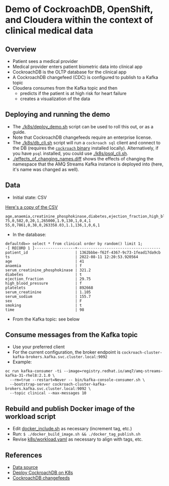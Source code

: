 # Demo of CockroachDB, OpenShift, and Cloudera within the context of clinical medical data

## Overview

* Patient sees a medical provider
* Medical provider enters patient biometric data into clinical app
* CockroachDB is the OLTP database for the clinical app
* A CockroachDB changefeed (CDC) is configured to publish to a Kafka topic
* Cloudera consumes from the Kafka topic and then
  - predicts if the patient is at high risk for heart failure
  - creates a visualization of the data

## Deploying and running the demo

* The [./k8s/deploy_demo.sh](./k8s/deploy_demo.sh) script can be used to roll this out, or as a guide.
* Note that CockroachDB changefeeds require an enterprise license.
* The [./k8s/db_cli.sh](./k8s/db_cli.sh) script will run a `cockroach sql` client and connect to the DB
(requires the [`cockroach` binary](https://www.cockroachlabs.com/docs/releases/index.html) installed locally).
Alternatively, if you have `psql` installed, you could use [./k8s/psql_cli.sh](./k8s/psql_cli.sh).
* [./effects_of_changing_names.diff](./effects_of_changing_names.diff) shows the effects of changing
the namespace that the AMQ Streams Kafka instance is deployed into (here, it's name was changed as well).

## Data

* Initial state: CSV

[Here's a copy of the CSV](./heart_failure_clinical_records_dataset.csv)

```
age,anaemia,creatinine_phosphokinase,diabetes,ejection_fraction,high_blood_pressure,platelets,serum_creatinine,serum_sodium,sex,smoking,time,DEATH_EVENT
75,0,582,0,20,1,265000,1.9,130,1,0,4,1
55,0,7861,0,38,0,263358.03,1.1,136,1,0,6,1
```

* In the database:
```
defaultdb=> select * from clinical order by random() limit 1;
-[ RECORD 1 ]------------------+-------------------------------------
patient_id                     | 1362bbbe-f62f-4367-9c73-1fead17da9cb
ts                             | 2022-08-11 12:20:53.920564
age                            | 41
anaemia                        | f
serum_creatinine_phosphokinase | 321.2
diabetes                       | t
ejection_fraction              | 29.75
high_blood_pressure            | f
platelets                      | 892668
serum_creatinine               | 1.105
serum_sodium                   | 155.7
sex                            | F
smoking                        | t
time                           | 98
```

* From the Kafka topic: see below

## Consume messages from the Kafka topic

* Use your preferred client
* For the current configuration, the broker endpoint is `cockroach-cluster-kafka-brokers.kafka.svc.cluster.local:9092`
* Example:
```
oc run kafka-consumer -ti --image=registry.redhat.io/amq7/amq-streams-kafka-31-rhel8:2.1.0 \
  --rm=true --restart=Never -- bin/kafka-console-consumer.sh \
  --bootstrap-server cockroach-cluster-kafka-brokers.kafka.svc.cluster.local:9092 \
  --topic clinical --max-messages 10
```

## Rebuild and publish Docker image of the workload script

* Edit [docker_include.sh](./docker_include.sh) as necessary (increment tag, etc.)
* Run: `$ ./docker_build_image.sh && ./docker_tag_publish.sh`
* Revise [k8s/workload.yaml](./k8s/workload.yaml) as necessary to align with tags, etc.

## References

* [Data source](https://archive.ics.uci.edu/ml/datasets/Heart+failure+clinical+records)
* [Deploy CockroachDB on K8s](https://www.cockroachlabs.com/docs/stable/deploy-cockroachdb-with-kubernetes.html)
* [CockroachDB changefeeds](https://www.cockroachlabs.com/docs/v22.1/create-changefeed)

